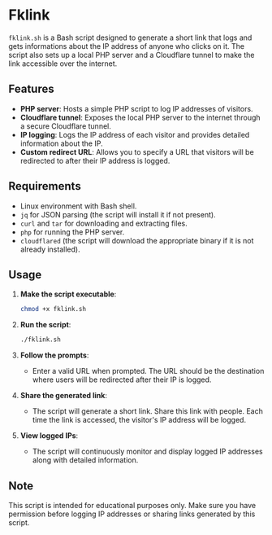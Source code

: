 # Fklink

`fklink.sh` is a Bash script designed to generate a short link that logs and gets informations about the IP address of anyone who clicks on it. The script also sets up a local PHP server and a Cloudflare tunnel to make the link accessible over the internet.

## Features

- **PHP server**: Hosts a simple PHP script to log IP addresses of visitors.
- **Cloudflare tunnel**: Exposes the local PHP server to the internet through a secure Cloudflare tunnel.
- **IP logging**: Logs the IP address of each visitor and provides detailed information about the IP.
- **Custom redirect URL**: Allows you to specify a URL that visitors will be redirected to after their IP address is logged.

## Requirements

- Linux environment with Bash shell.
- `jq` for JSON parsing (the script will install it if not present).
- `curl` and `tar` for downloading and extracting files.
- `php` for running the PHP server.
- `cloudflared` (the script will download the appropriate binary if it is not already installed).

## Usage

1. **Make the script executable**:
    ```bash
    chmod +x fklink.sh
    ```

2. **Run the script**:
    ```bash
    ./fklink.sh
    ```

3. **Follow the prompts**:
   - Enter a valid URL when prompted. The URL should be the destination where users will be redirected after their IP is logged.

4. **Share the generated link**:
   - The script will generate a short link. Share this link with people. Each time the link is accessed, the visitor's IP address will be logged.

5. **View logged IPs**:
   - The script will continuously monitor and display logged IP addresses along with detailed information.

## Note

This script is intended for educational purposes only. Make sure you have permission before logging IP addresses or sharing links generated by this script.

